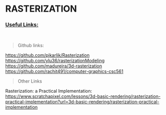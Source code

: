 # RASTERIZATION

### <u>Useful Links:</u>


<br>

>Github links:

https://github.com/pjkarlik/Rasterization
<br>
https://github.com/ylu36/rasterizationModeling
<br>
https://github.com/madureira/3d-rasterization
<br>
https://github.com/rachit491/computer-graphics-csc561
<br>


> Other Links

Rasterization: a Practical Implementation: <br>
https://www.scratchapixel.com/lessons/3d-basic-rendering/rasterization-practical-implementation?url=3d-basic-rendering/rasterization-practical-implementation
<br>





